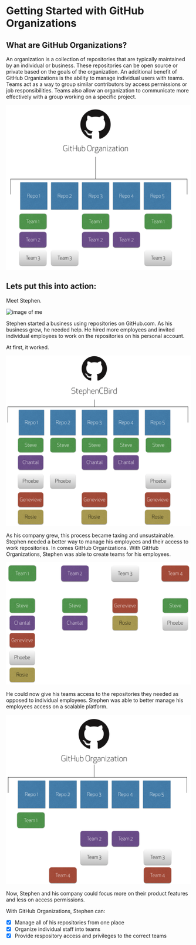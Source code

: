# Getting Started with GitHub Organizations
## What are GitHub Organizations?

An organization is a collection of repositories that are typically maintained by an individual or business.  These repositories can be open source or private based on the goals of the organization.  An additional benefit of GitHub Organizations is the ability to manage individual users with teams.  Teams act as a way to group similar contributors by access permissions or job responsibilities.  Teams also allow an organization to communicate more effectively with a group working on a specific project.

![GitHub_orgchart](img/GitHub_orgschart.png)

## Lets put this into action:

Meet Stephen.

![image of me](https://avatars2.githubusercontent.com/u/42813339?s=60&v=4)

Stephen started a business using repositories on GitHub.com.  As his business grew, he needed help.  He hired more employees and invited individual employees to work on the repositories on his personal account.

At first, it worked. 

![scb_repo](img/StephenCBird_repo.png)

As his company grew, this process became taxing and unsustainable.  Stephen needed a better way to manage his employees and their access to work repositories.  In comes GitHub Organizations. With GitHub Organizations, Stephen was able to create teams for his employees.  

![scb_teams](img/team_breakdown.png)

He could now give his teams access to the repositories they needed as opposed to individual employees.  Stephen was able to better manage his employees access on a scalable platform.

![scb_org](img/StephenCBird_org.png)

Now, Stephen and his company could focus more on their product features and less on access permissions.

With GitHub Organizations, Stephen can:
- [x] Manage all of his repositories from one place
- [x] Organize individual staff into teams
- [x] Provide respository access and privileges to the correct teams
